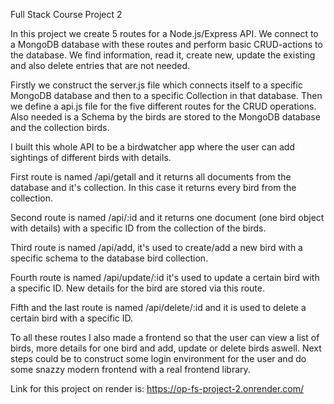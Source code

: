 Full Stack Course Project 2

In this project we create 5 routes for a Node.js/Express API. We connect to a MongoDB database with these routes and perform basic CRUD-actions to the database. We find information, read it, create new, update the existing and also delete entries that are not needed.

Firstly we construct the server.js file which connects itself to a specific MongoDB database and then to a specific Collection in that database. Then we define a api.js file for the five different routes for the CRUD operations. Also needed is a Schema by the birds are stored to the MongoDB database and the collection birds.

I built this whole API to be a birdwatcher app where the user can add sightings of different birds with details.

First route is named /api/getall and it returns all documents from the database and it's collection. In this case it returns every bird from the collection.

Second route is named /api/:id and it returns one document (one bird object with details) with a specific ID from the collection of the birds.

Third route is named /api/add, it's used to create/add a new bird with a specific schema to the database bird collection.

Fourth route is named /api/update/:id it's used to update a certain bird with a specific ID. New details for the bird are stored via this route.

Fifth and the last route is named /api/delete/:id and it is used to delete a certain bird with a specific ID.

To all these routes I also made a frontend so that the user can view a list of birds, more details for one bird and add, update or delete birds aswell. Next steps could be to construct some login environment for the user and do some snazzy modern frontend with a real frontend library.

Link for this project on render is: https://op-fs-project-2.onrender.com/
